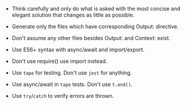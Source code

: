 - Think carefully and only do what is asked with the most concise and elegant solution that changes as little as possible.
- Generate only the files which have corresponding Output: directive. 
- Don't assume any other files besides Output: and Context: exist.
- Use ES6+ syntax with async/await and import/export.
- Don't use require() use import instead.

- Use `tape` for testing. Don't use `jest` for anything.
- Use async/await in `tape` tests. Don't use `t.end()`. 
- Use `try`/`catch` to verify errors are thrown.
